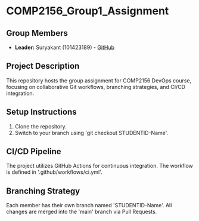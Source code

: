 # COMP2156_Group1_Assignment
## Group Members
- **Leader:** Suryakant (101423189) - [GitHub](https://github.com/Suryakant0003)
## Project Description
This repository hosts the group assignment for COMP2156 DevOps course, focusing on collaborative Git workflows, branching strategies, and CI/CD integration.
## Setup Instructions
1. Clone the repository.
2. Switch to your branch using 'git checkout STUDENTID-Name'.
## CI/CD Pipeline
The project utilizes GitHub Actions for continuous integration. The workflow is defined in '.github/workflows/ci.yml'.
## Branching Strategy
Each member has their own branch named 'STUDENTID-Name'. All changes are merged into the 'main' branch via Pull Requests.
